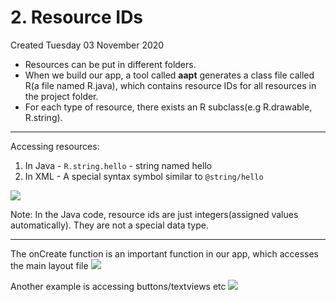 # 2. Resource IDs
Created Tuesday 03 November 2020


* Resources can be put in different folders.
* When we build our app, a tool called **aapt** generates a class file called R(a file named R.java), which contains resource IDs for all resources in the project folder.
* For each type of resource, there exists an R subclass(e.g R.drawable, R.string).


*****

Accessing resources:

1. In Java - ``R.string.hello`` - string named hello
2. In XML - A special syntax symbol similar to ``@string/hello``

![](./2._Resource_IDs/pasted_image.png)

Note: In the Java code, resource ids are just integers(assigned values automatically). They are not a special data type.

*****

The onCreate function is an important function in our app, which accesses the main layout file
![](./2._Resource_IDs/pasted_image001.png)

Another example is accessing buttons/textviews etc
![](./2._Resource_IDs/pasted_image002.png)


